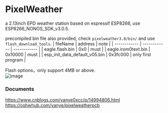 # PixelWeather
a 2.13inch EPD weather station based on espressif ESP8266, use ESP8266_NONOS_SDK_v3.0.5.  

precompiled bin file also provided, check `pixelweather3.0/bin/` and use `flash_download_tools`.
| fileName  | address  | note  |
| ------------ | ------------ | ------------ |
| eagle.flash.bin  | 0x0  | must  |
| eagle.irom0text.bin  | 0x10000  | must  |
| esp_init_data_default_v05.bin  | 0x3fc000  | only first program |

Flash options，only support 4MB or above.  
![image](https://img2023.cnblogs.com/blog/1928719/202312/1928719-20231209212630858-1674974840.png)  

### Documents
https://www.cnblogs.com/yanye0xcc/p/14994806.html
https://oshwhub.com/yanye/pixelweatherpcb
